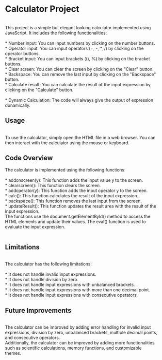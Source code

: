 <h1><strong>Calculator Project</strong></h1><br>
This project is a simple but elegant looking calculator implemented using JavaScript. It includes the following functionalities:<br>
<br>
* Number input: You can input numbers by clicking on the number buttons.<br>
* Operator input: You can input operators (+, -, *, /) by clicking on the operator buttons.<br>
* Bracket input: You can input brackets ((), %) by clicking on the bracket buttons.<br>
* Clear screen: You can clear the screen by clicking on the "Clear" button.<br>
* Backspace: You can remove the last input by clicking on the "Backspace" button.<br>
* Calculate result: You can calculate the result of the input expression by clicking on the "Calculate" button.<br><br>
* Dynamic Calculation: The code will always give the output of expression dunamically.
<h2>Usage</h2><br>
To use the calculator, simply open the HTML file in a web browser. You can then interact with the calculator using the mouse or keyboard.<br>

<h2>Code Overview</h2>
The calculator is implemented using the following functions:<br>
<br>
* addonscreen(y): This function adds the input value y to the screen.<br>
* clearscreen(): This function clears the screen.<br>
* addoperator(y): This function adds the input operator y to the screen.<br>
* calc(): This function calculates the result of the input expression.<br>
* backspace(): This function removes the last input from the screen.<br>
* updateResult(): This function updates the result area with the result of the input expression.<br>
The functions use the document.getElementById() method to access the HTML elements and update their values. The eval() function is used to evaluate the input expression.<br>
<br>
<h2>Limitations</h2><br>
The calculator has the following limitations:<br>
<br>
* It does not handle invalid input expressions.<br>
* It does not handle division by zero.<br>
* It does not handle input expressions with unbalanced brackets.<br>
* It does not handle input expressions with more than one decimal point.<br>
* It does not handle input expressions with consecutive operators.<br>
<h2>Future Improvements</h2><br>
The calculator can be improved by adding error handling for invalid input expressions, division by zero, unbalanced brackets, multiple decimal points, and consecutive operators. <br>Additionally, the calculator can be improved by adding more functionalities such as scientific calculations, memory functions, and customizable themes.<br><br>

<br>
